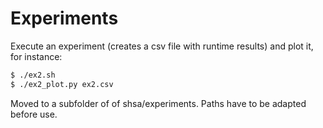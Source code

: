 # Experiments

Execute an experiment (creates a csv file with runtime results) and plot it,
for instance:

```bash
$ ./ex2.sh
$ ./ex2_plot.py ex2.csv
```

Moved to a subfolder of of shsa/experiments. Paths have to be adapted before
use.

